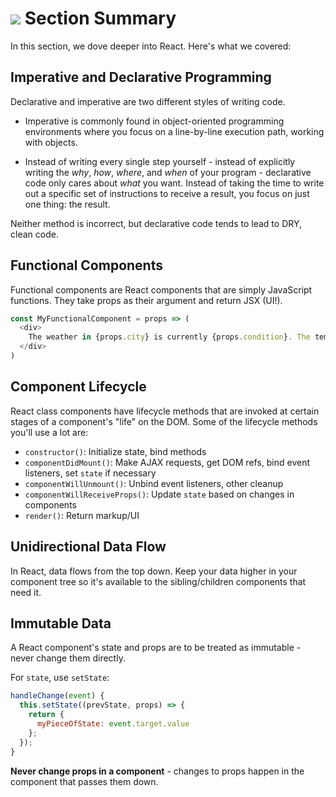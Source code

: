 # ![](https://ga-dash.s3.amazonaws.com/production/assets/logo-9f88ae6c9c3871690e33280fcf557f33.png) Section Summary


In this section, we dove deeper into React. Here's what we covered:

## Imperative and Declarative Programming

Declarative and imperative are two different styles of writing code.

- Imperative is commonly found in object-oriented programming environments where you focus on a line-by-line execution path, working with objects.

- Instead of writing every single step yourself - instead of explicitly writing the _why_, _how_, _where_, and _when_ of your program - declarative code only cares about *what* you want. Instead of taking the time to write out a specific set of instructions to receive a result, you focus on just one thing: the result.

Neither method is incorrect, but declarative code tends to lead to DRY, clean code.

## Functional Components

Functional components are React components that are simply JavaScript functions. They take props as their argument and return JSX (UI!).

```javascript
const MyFunctionalComponent = props => (
  <div>
    The weather in {props.city} is currently {props.condition}. The temperature is {props.temperature}.
  </div>
)
```

## Component Lifecycle

React class components have lifecycle methods that are invoked at certain stages of a component's "life" on the DOM. Some of the lifecycle methods you'll use a lot are:

  - `constructor()`: Initialize state, bind methods
  - `componentDidMount()`: Make AJAX requests, get DOM refs, bind event listeners, set `state` if necessary
  - `componentWillUnmount()`: Unbind event listeners, other cleanup
  - `componentWillReceiveProps()`: Update `state` based on changes in components
  - `render()`: Return markup/UI

## Unidirectional Data Flow

In React, data flows from the top down. Keep your data higher in your component tree so it's available to the sibling/children components that need it.

## Immutable Data

A React component's state and props are to be treated as immutable - never change them directly.

For `state`, use `setState`:

```javascript
handleChange(event) {
  this.setState((prevState, props) => {
    return {
      myPieceOfState: event.target.value
    };
  });
}
```

**Never change props in a component** - changes to props happen in the component that passes them down.
